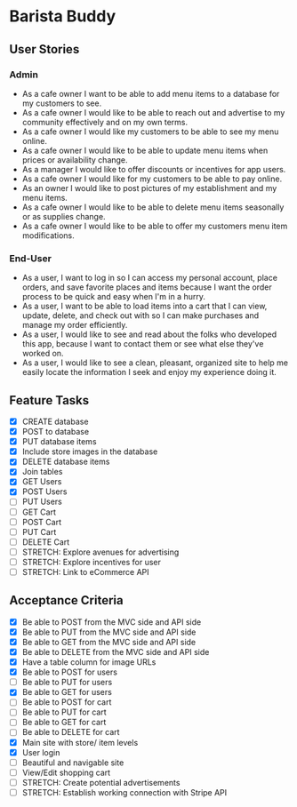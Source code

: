 # Barista Buddy
## User Stories
### Admin
- As a cafe owner I want to be able to add menu items to a database for my customers to see.
- As a cafe owner I would like to be able to reach out and advertise to my community effectively and on my own terms.
- As a cafe owner I would like my customers to be able to see my menu online.
- As a cafe owner I would like to be able to update menu items when prices or availability change.
- As a manager I would like to offer discounts or incentives for app users.
- As a cafe owner I would like for my customers to be able to pay online.
- As an owner I would like to post pictures of my establishment and my menu items.
- As a cafe owner I would like to be able to delete menu items seasonally or as supplies change.
- As a cafe owner I would like to be able to offer my customers menu item modifications.

### End-User
- As a user, I want to log in so I can access my personal account, place orders, and save favorite places and items because I want the order process to be quick and easy when I'm in a hurry.
- As a user, I want to be able to load items into a cart that I can view, update, delete, and check out with so I can make purchases and manage my order efficiently.
- As a user, I would like to see and read about the folks who developed this app, because I want to contact them or see what else they've worked on.
- As a user, I would like to see a clean, pleasant, organized site to help me easily locate the information I seek and enjoy my experience doing it.

## Feature Tasks
- [x] CREATE database
- [x] POST to database
- [x] PUT database items
- [x] Include store images in the database
- [x] DELETE database items
- [x] Join tables
- [x] GET Users
- [x] POST Users
- [ ] PUT Users
- [ ] GET Cart
- [ ] POST Cart
- [ ] PUT Cart
- [ ] DELETE Cart
- [ ] STRETCH: Explore avenues for advertising
- [ ] STRETCH: Explore incentives for user
- [ ] STRETCH: Link to eCommerce API

## Acceptance Criteria
- [x] Be able to POST from the MVC side and API side
- [x] Be able to PUT from the MVC side and API side
- [x] Be able to GET from the MVC side and API side
- [x] Be able to DELETE from the MVC side and API side
- [x] Have a table column for image URLs
- [x] Be able to POST for users
- [ ] Be able to PUT for users
- [x] Be able to GET for users
- [ ] Be able to POST for cart
- [ ] Be able to PUT for cart
- [ ] Be able to GET for cart
- [ ] Be able to DELETE for cart
- [x] Main site with store/ item levels
- [x] User login
- [ ] Beautiful and navigable site
- [ ] View/Edit shopping cart
- [ ] STRETCH: Create potential advertisements
- [ ] STRETCH: Establish working connection with Stripe API
